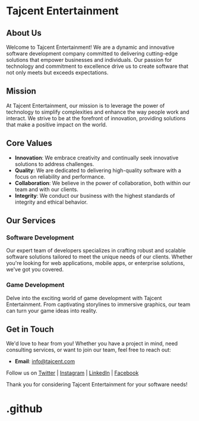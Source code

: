 # Tajcent Entertainment

## About Us

Welcome to Tajcent Entertainment! We are a dynamic and innovative software development company committed to delivering cutting-edge solutions that empower businesses and individuals. Our passion for technology and commitment to excellence drive us to create software that not only meets but exceeds expectations.

## Mission

At Tajcent Entertainment, our mission is to leverage the power of technology to simplify complexities and enhance the way people work and interact. We strive to be at the forefront of innovation, providing solutions that make a positive impact on the world.

## Core Values

- **Innovation**: We embrace creativity and continually seek innovative solutions to address challenges.
- **Quality**: We are dedicated to delivering high-quality software with a focus on reliability and performance.
- **Collaboration**: We believe in the power of collaboration, both within our team and with our clients.
- **Integrity**: We conduct our business with the highest standards of integrity and ethical behavior.

## Our Services

### Software Development

<!-- ![Software Development Icon](link/to/icons/code.png) -->

Our expert team of developers specializes in crafting robust and scalable software solutions tailored to meet the unique needs of our clients. Whether you're looking for web applications, mobile apps, or enterprise solutions, we've got you covered.

### Game Development

<!-- ![Game Development Icon](link/to/icons/game.png) -->

Delve into the exciting world of game development with Tajcent Entertainment. From captivating storylines to immersive graphics, our team can turn your game ideas into reality.

## Get in Touch

We'd love to hear from you! Whether you have a project in mind, need consulting services, or want to join our team, feel free to reach out:

- **Email**: info@tajcent.com
<!-- - **Phone**: +1 (555) 123-4567 -->

Follow us on [Twitter](https://twitter.com/tajcent) | [Instagram](https://www.instagram.com/tajcent/) | [LinkedIn](https://www.linkedin.com/tajcent/tajcententertainment) | [Facebook](https://www.facebook.com/tajcent)

Thank you for considering Tajcent Entertainment for your software needs!
# .github
